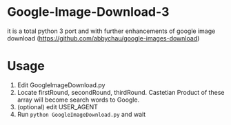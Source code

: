 # Google-Image-Download-3
it is a total python 3 port and with further enhancements of google image download (https://github.com/abbychau/google-images-download)

# Usage
1. Edit GoogleImageDownload.py
2. Locate firstRound, secondRound, thirdRound. Castetian Product of these array will become search words to Google.
3. (optional) edit USER_AGENT
4. Run `python GoogleImageDownload.py` and wait
